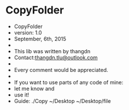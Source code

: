 # CopyFolder
* CopyFolder
* version: 1.0
* September, 6th, 2015
*
* This lib was written by thangdn
* Contact:thangdn.tlu@outlook.com
*
* Every comment would be appreciated.
*
* If you want to use parts of any code of mine:
* let me know and
* use it!
* Guide: ./Copy ~/Desktop ~/Desktop/file
